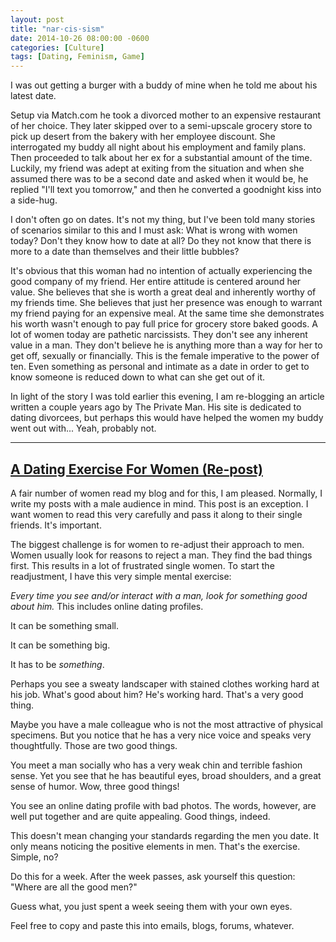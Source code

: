 ```yaml
---
layout: post
title: "nar·cis·sism"
date: 2014-10-26 08:00:00 -0600
categories: [Culture]
tags: [Dating, Feminism, Game]
---
```


I was out getting a burger with a buddy of mine when he told me about his latest date.

Setup via Match.com he took a divorced mother to an expensive restaurant of her choice. They later skipped over to a semi-upscale grocery store to pick up desert from the bakery with her employee discount. She interrogated my buddy all night about his employment and family plans. Then proceeded to talk about her ex for a substantial amount of the time. Luckily, my friend was adept at exiting from the situation and when she assumed there was to be a second date and asked when it would be, he replied "I'll text you tomorrow," and then he converted a goodnight kiss into a side-hug.

I don't often go on dates. It's not my thing, but I've been told many stories of scenarios similar to this and I must ask: What is wrong with women today? Don't they know how to date at all? Do they not know that there is more to a date than themselves and their little bubbles?

It's obvious that this woman had no intention of actually experiencing the good company of my friend. Her entire attitude is centered around her value. She believes that she is worth a great deal and inherently worthy of my friends time. She believes that just her presence was enough to warrant my friend paying for an expensive meal. At the same time she demonstrates his worth wasn't enough to pay full price for grocery store baked goods. A lot of women today are pathetic narcissists. They don't see any inherent value in a man. They don't believe he is anything more than a way for her to get off, sexually or financially. This is the female imperative to the power of ten. Even something as personal and intimate as a date in order to get to know someone is reduced down to what can she get out of it.

In light of the story I was told earlier this evening, I am re-blogging an article written a couple years ago by The Private Man. His site is dedicated to dating divorcees, but perhaps this would have helped the women my buddy went out with... Yeah, probably not.

---

## [A Dating Exercise For Women (Re-post)](https://theprivateman.wordpress.com/2014/10/26/a-dating-exercise-for-women-re-post/)

A fair number of women read my blog and for this, I am pleased. Normally, I write my posts with a male audience in mind. This post is an exception. I want women to read this very carefully and pass it along to their single friends. It's important.

The biggest challenge is for women to re-adjust their approach to men. Women usually look for reasons to reject a man. They find the bad things first. This results in a lot of frustrated single women. To start the readjustment, I have this very simple mental exercise:

*Every time you see and/or interact with a man, look for something good about him.* This includes online dating profiles.

It can be something small.

It can be something big.

It has to be *something*.

Perhaps you see a sweaty landscaper with stained clothes working hard at his job. What's good about him? He's working hard. That's a very good thing.

Maybe you have a male colleague who is not the most attractive of physical specimens. But you notice that he has a very nice voice and speaks very thoughtfully. Those are two good things.

You meet a man socially who has a very weak chin and terrible fashion sense. Yet you see that he has beautiful eyes, broad shoulders, and a great sense of humor. Wow, three good things!

You see an online dating profile with bad photos. The words, however, are well put together and are quite appealing. Good things, indeed.

This doesn't mean changing your standards regarding the men you date. It only means noticing the positive elements in men. That's the exercise. Simple, no?

Do this for a week. After the week passes, ask yourself this question: "Where are all the good men?"

Guess what, you just spent a week seeing them with your own eyes.

Feel free to copy and paste this into emails, blogs, forums, whatever.
